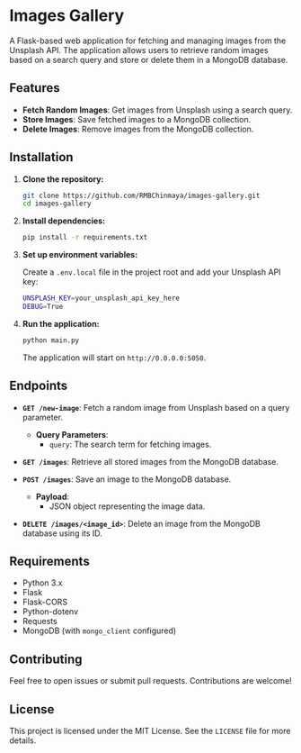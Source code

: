 
# Images Gallery

A Flask-based web application for fetching and managing images from the Unsplash API. The application allows users to retrieve random images based on a search query and store or delete them in a MongoDB database.

## Features

- **Fetch Random Images**: Get images from Unsplash using a search query.
- **Store Images**: Save fetched images to a MongoDB collection.
- **Delete Images**: Remove images from the MongoDB collection.

## Installation

1. **Clone the repository:**

   ```bash
   git clone https://github.com/RMBChinmaya/images-gallery.git
   cd images-gallery
   ```

2. **Install dependencies:**

   ```bash
   pip install -r requirements.txt
   ```

3. **Set up environment variables:**

   Create a `.env.local` file in the project root and add your Unsplash API key:

   ```bash
   UNSPLASH_KEY=your_unsplash_api_key_here
   DEBUG=True
   ```

4. **Run the application:**

   ```bash
   python main.py
   ```

   The application will start on `http://0.0.0.0:5050`.

## Endpoints

- **`GET /new-image`**: Fetch a random image from Unsplash based on a query parameter.
  
  - **Query Parameters**:
    - `query`: The search term for fetching images.

- **`GET /images`**: Retrieve all stored images from the MongoDB database.

- **`POST /images`**: Save an image to the MongoDB database.

  - **Payload**:
    - JSON object representing the image data.

- **`DELETE /images/<image_id>`**: Delete an image from the MongoDB database using its ID.

## Requirements

- Python 3.x
- Flask
- Flask-CORS
- Python-dotenv
- Requests
- MongoDB (with `mongo_client` configured)

## Contributing

Feel free to open issues or submit pull requests. Contributions are welcome!

## License

This project is licensed under the MIT License. See the `LICENSE` file for more details.
